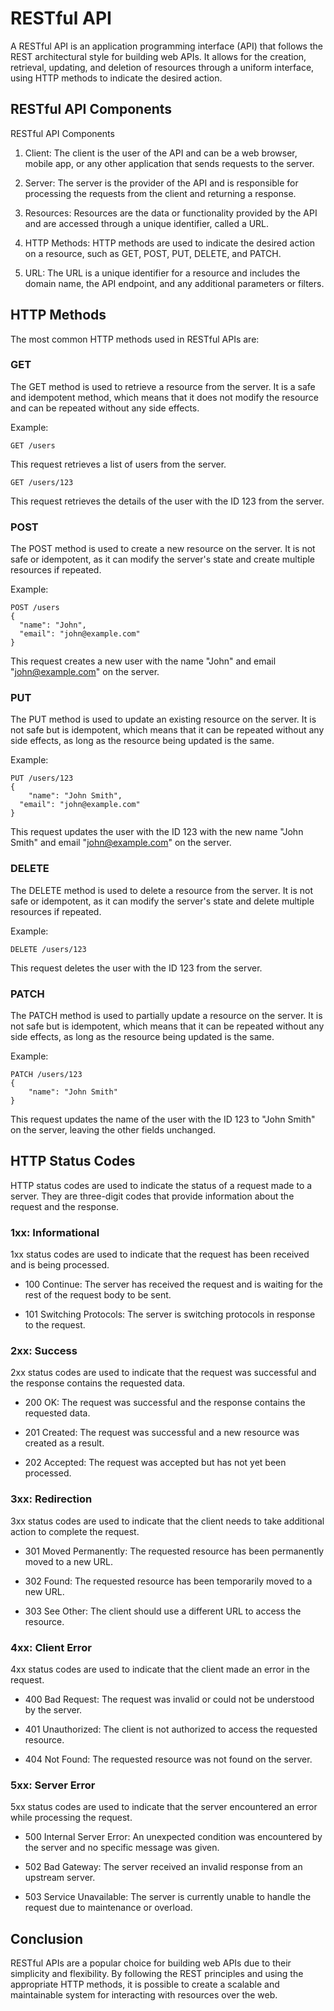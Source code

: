 # RESTful API

A RESTful API is an application programming interface (API) that follows the REST architectural style for building web APIs. It allows for the creation, retrieval, updating, and deletion of resources through a uniform interface, using HTTP methods to indicate the desired action.

## RESTful API Components

RESTful API Components

1. Client: The client is the user of the API and can be a web browser, mobile app, or any other application that sends requests to the server.

2. Server: The server is the provider of the API and is responsible for processing the requests from the client and returning a response.

3. Resources: Resources are the data or functionality provided by the API and are accessed through a unique identifier, called a URL.

4. HTTP Methods: HTTP methods are used to indicate the desired action on a resource, such as GET, POST, PUT, DELETE, and PATCH.

5. URL: The URL is a unique identifier for a resource and includes the domain name, the API endpoint, and any additional parameters or filters.

## HTTP Methods

The most common HTTP methods used in RESTful APIs are:

### GET

The GET method is used to retrieve a resource from the server. It is a safe and idempotent method, which means that it does not modify the resource and can be repeated without any side effects.

Example:

```
GET /users
```

This request retrieves a list of users from the server.

```
GET /users/123
```

This request retrieves the details of the user with the ID 123 from the server.

### POST

The POST method is used to create a new resource on the server. It is not safe or idempotent, as it can modify the server's state and create multiple resources if repeated.

Example:

```
POST /users
{
  "name": "John",
  "email": "john@example.com"
}
```


This request creates a new user with the name "John" and email "john@example.com" on the server.

### PUT

The PUT method is used to update an existing resource on the server. It is not safe but is idempotent, which means that it can be repeated without any side effects, as long as the resource being updated is the same.

Example:

```
PUT /users/123
{
    "name": "John Smith",
  "email": "john@example.com"
}
```

This request updates the user with the ID 123 with the new name "John Smith" and email "john@example.com" on the server.

### DELETE

The DELETE method is used to delete a resource from the server. It is not safe or idempotent, as it can modify the server's state and delete multiple resources if repeated.

Example:

```
DELETE /users/123
```

This request deletes the user with the ID 123 from the server.

### PATCH

The PATCH method is used to partially update a resource on the server. It is not safe but is idempotent, which means that it can be repeated without any side effects, as long as the resource being updated is the same.

Example:

```
PATCH /users/123
{
    "name": "John Smith"
}
```

This request updates the name of the user with the ID 123 to "John Smith" on the server, leaving the other fields unchanged.

## HTTP Status Codes

HTTP status codes are used to indicate the status of a request made to a server. They are three-digit codes that provide information about the request and the response.

### 1xx: Informational

1xx status codes are used to indicate that the request has been received and is being processed.

- 100 Continue: The server has received the request and is waiting for the rest of the request body to be sent.

- 101 Switching Protocols: The server is switching protocols in response to the request.

### 2xx: Success

2xx status codes are used to indicate that the request was successful and the response contains the requested data.

- 200 OK: The request was successful and the response contains the requested data.

- 201 Created: The request was successful and a new resource was created as a result.

- 202 Accepted: The request was accepted but has not yet been processed.

### 3xx: Redirection

3xx status codes are used to indicate that the client needs to take additional action to complete the request.

- 301 Moved Permanently: The requested resource has been permanently moved to a new URL.

- 302 Found: The requested resource has been temporarily moved to a new URL.

- 303 See Other: The client should use a different URL to access the resource.

### 4xx: Client Error

4xx status codes are used to indicate that the client made an error in the request.

- 400 Bad Request: The request was invalid or could not be understood by the server.

- 401 Unauthorized: The client is not authorized to access the requested resource.

- 404 Not Found: The requested resource was not found on the server.

### 5xx: Server Error

5xx status codes are used to indicate that the server encountered an error while processing the request.

- 500 Internal Server Error: An unexpected condition was encountered by the server and no specific message was given.

- 502 Bad Gateway: The server received an invalid response from an upstream server.

- 503 Service Unavailable: The server is currently unable to handle the request due to maintenance or overload.

## Conclusion

RESTful APIs are a popular choice for building web APIs due to their simplicity and flexibility. By following the REST principles and using the appropriate HTTP methods, it is possible to create a scalable and maintainable system for interacting with resources over the web.
